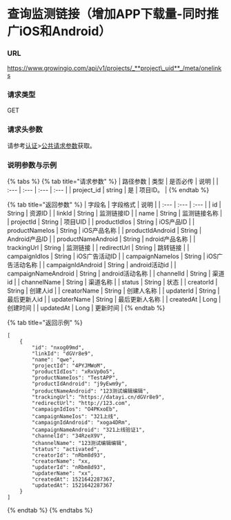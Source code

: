 # 查询监测链接（增加APP下载量-同时推广iOS和Android）

### URL

https://www.growingio.com/api/v1/projects/_**project\_uid**_/meta/onelinks

### 请求类型

GET

### 请求头参数

请参考[认证](../../authenticate/)&gt;[公共请求参数](../../authenticate/head-parameter.md)获取。

### 说明参数与示例

{% tabs %}
{% tab title="请求参数" %}
| 路径参数 | 类型 | 是否必传 | 说明 |
| :--- | :--- | :--- | :--- |
| project\_id | string | 是 | 项目ID。 |
{% endtab %}

{% tab title="返回参数" %}
| 字段名 | 字段格式 | 说明 |
| :--- | :--- | :--- |
| id | String | 资源ID |
| linkId | String | 监测链接ID |
| name | String | 监测链接名称 |
| projectId | String | 项目UID |
| productIdIos | String | iOS产品ID |
| productNameIos | String | iOS产品名称 |
| productIdAndroid | String | Android产品ID |
| productNameAndroid | String | ndroid产品名称 |
| trackingUrl | String | 监测链接 |
| redirectUrl | String | 跳转链接 |
| campaignIdIos | String | iOS广告活动ID |
| campaignNameIos | String | iOS广告活动名称 |
| campaignIdAndroid | String | android活动id |
| campaignNameAndroid | String | android活动名称 |
| channelId | String | 渠道id |
| channelName | String | 渠道名称 |
| status | String | 状态 |
| creatorId | String | 创建人id |
| creatorName | String | 创建人名称 |
| updaterId | String | 最后更新人id |
| updaterName | String | 最后更新人名称 |
| createdAt | Long | 创建时间 |
| updatedAt | Long | 更新时间 |
{% endtab %}

{% tab title="返回示例" %}
```text
[
    {
        "id": "nxog09md",
        "linkId": "dGVr8e9",
        "name": "qwe",
        "projectId": "4PYJMWoM",
        "productIdIos": "xRxVp0o5",
        "productNameIos": "TestAPP",
        "productIdAndroid": "j9yEwm9y",
        "productNameAndroid": "123测试编辑编辑",
        "trackingUrl": "https://datayi.cn/dGVr8e9",
        "redirectUrl": "http://123.com",
        "campaignIdIos": "O4PKxoEb",
        "campaignNameIos": "321上线",
        "campaignIdAndroid": "xoga4DRm",
        "campaignNameAndroid": "321上线验证1",
        "channelId": "34RzeX9V",
        "channelName": "123测试编辑编辑",
        "status": "activated",
        "creatorId": "nRbm8d93",
        "creatorName": "xx,
        "updaterId": "nRbm8d93",
        "updaterName": "xx",
        "createdAt": 1521642287367,
        "updatedAt": 1521642287367
    }
]
```
{% endtab %}
{% endtabs %}



